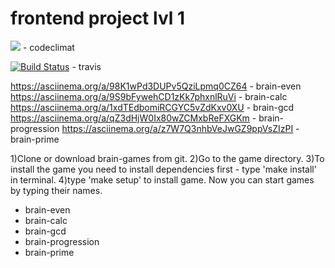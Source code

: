 # frontend project lvl 1
<a href="https://codeclimate.com/github/WonderMad/frontend-project-lvl1/maintainability"><img src="https://api.codeclimate.com/v1/badges/14f195539c33c1e5b604/maintainability" /></a> - codeclimat

[![Build Status](https://travis-ci.org/WonderMad/frontend-project-lvl1.svg?branch=master)](https://travis-ci.org/WonderMad/frontend-project-lvl1) - travis

https://asciinema.org/a/98K1wPd3DUPv5QziLpmq0CZ64 - brain-even
https://asciinema.org/a/9S9bFywehCD1zKk7phxnlRuVi - brain-calc
https://asciinema.org/a/1xdTEdbomiRCGYC5vZdKxv0XU - brain-gcd
https://asciinema.org/a/qZ3dHjW0Ix80wZCMxbReFXGKm - brain-progression
https://asciinema.org/a/z7W7Q3nhbVeJwGZ9ppVsZIzPI - brain-prime

1)Clone or download brain-games from git.
2)Go to the game directory.
3)To install the game you need to install dependencies first - type 'make install' in terminal.
4)type 'make setup' to install game.
Now you can start games by typing their names.

- brain-even
- brain-calc
- brain-gcd
- brain-progression
- brain-prime





